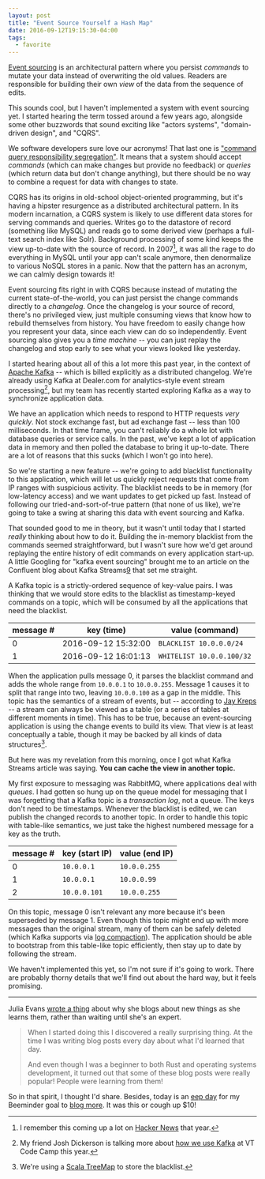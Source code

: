 ```yaml
---
layout: post
title: "Event Source Yourself a Hash Map"
date: 2016-09-12T19:15:30-04:00
tags:
  - favorite
---
```


[Event sourcing][5] is an architectural pattern where you persist _commands_ to mutate your data instead of overwriting the old values. Readers are responsible for building their own _view_ of the data from the sequence of edits.

This sounds cool, but I haven't implemented a system with event sourcing yet. I started hearing the term tossed around a few years ago, alongside some other buzzwords that sound exciting like "actors systems", "domain-driven design", and "CQRS".

We software developers sure love our acronyms! That last one is ["command query responsibility segregation"][6]. It means that a system should accept _commands_ (which can make changes but provide no feedback) or _queries_ (which return data but don't change anything), but there should be no way to combine a request for data with changes to state.

CQRS has its origins in old-school object-oriented programming, but it's having a hipster resurgence as a distributed architectural pattern. In its modern incarnation, a CQRS system is likely to use different data stores for serving commands and queries. Writes go to the datastore of record (something like MySQL) and reads go to some derived view (perhaps a full-text search index like Solr). Background processing of some kind keeps the view up-to-date with the source of record. In 2007[^1], it was all the rage to do everything in MySQL until your app can't scale anymore, then denormalize to various NoSQL stores in a panic. Now that the pattern has an acronym, we can calmly design towards it!

Event sourcing fits right in with CQRS because instead of mutating the current state-of-the-world, you can just persist the change commands directly to a _changelog_. Once the changelog is your source of record, there's no privileged view, just multiple consuming views that know how to rebuild themselves from history. You have freedom to easily change how you represent your data, since each view can do so independently. Event sourcing also gives you a _time machine_ -- you can just replay the changelog and stop early to see what your views looked like yesterday.

I started hearing about all of this a lot more this past year, in the context of [Apache Kafka][4] -- which is billed explicitly as a distributed changelog. We're already using Kafka at Dealer.com for analytics-style event stream processing[^2], but my team has recently started exploring Kafka as a way to synchronize application data.

We have an application which needs to respond to HTTP requests _very quickly_. Not stock exchange fast, but ad exchange fast -- less than 100 milliseconds. In that time frame, you can't reliably do a whole lot with database queries or service calls. In the past, we've kept a lot of application data in memory and then polled the database to bring it up-to-date. There are a lot of reasons that this sucks (which I won't go into here).

So we're starting a new feature -- we're going to add blacklist functionality to this application, which will let us quickly reject requests that come from IP ranges with suspicious activity. The blacklist needs to be in memory (for low-latency access) and we want updates to get picked up fast. Instead of following our tried-and-sort-of-true pattern (that none of us like), we're going to take a swing at sharing this data with event sourcing and Kafka.

That sounded good to me in theory, but it wasn't until today that I started _really_ thinking about how to do it. Building the in-memory blacklist from the commands seemed straightforward, but I wasn't sure how we'd get around replaying the entire history of edit commands on every application start-up. A little Googling for "kafka event sourcing" brought me to an article on the Confluent blog about Kafka Streams[9] that set me straight.

A Kafka topic is a strictly-ordered sequence of key-value pairs. I was thinking that we would store edits to the blacklist as timestamp-keyed commands on a topic, which will be consumed by all the applications that need the blacklist.

| message # | key (time)          | value (command)           |
|-----------|---------------------|---------------------------|
| 0         | 2016-09-12 15:32:00 | `BLACKLIST 10.0.0.0/24`   |
| 1         | 2016-09-12 16:01:13 | `WHITELIST 10.0.0.100/32` |


When the application pulls message 0, it parses the blacklist command and adds the whole range from `10.0.0.1` to `10.0.0.255`. Message 1 causes it to split that range into two, leaving `10.0.0.100` as a gap in the middle. This topic has the semantics of a stream of events, but -- according to [Jay Kreps][9] -- a stream can always be viewed as a table (or a series of tables at different moments in time). This has to be true, because an event-sourcing application is using the change events to build its view. That view is at least conceptually a table, though it may be backed by all kinds of data structures[^3].

But here was my revelation from this morning, once I got what Kafka Streams article was saying. **You can cache the view in another topic.**

My first exposure to messaging was RabbitMQ, where applications deal with _queues_. I had gotten so hung up on the queue model for messaging that I was forgetting that a Kafka topic is a _transaction log_, not a queue. The keys don't need to be timestamps. Whenever the blacklist is edited, we can publish the changed records to another topic. In order to handle this topic with table-like semantics, we just take the highest numbered message for a key as the truth.

| message # | key (start IP) | value (end IP) |
|-----------|----------------|----------------|
| 0         | `10.0.0.1`     | `10.0.0.255`   |
| 1         | `10.0.0.1`     | `10.0.0.99`    |
| 2         | `10.0.0.101`   | `10.0.0.255`   |

On this topic, message 0 isn't relevant any more because it's been superseded by message 1. Even though this topic might end up with more messages than the original stream, many of them can be safely deleted (which Kafka supports via [log compaction][10]). The application should be able to bootstrap from this table-like topic efficiently, then stay up to date by following the stream.

We haven't implemented this yet, so I'm not sure if it's going to work. There are probably thorny details that we'll find out about the hard way, but it feels promising.

----

Julia Evans [wrote a thing][3] about why she blogs about new things as she learns them, rather than waiting until she's an expert.

> When I started doing this I discovered a really surprising thing. At the time I was writing blog posts every day about what I'd learned that day.
>
> And even though I was a beginner to both Rust and operating systems development, it turned out that some of these blog posts were really popular! People were learning from them!

So in that spirit, I thought I'd share. Besides, today is an [eep day][1] for my Beeminder goal to [blog more][2]. It was this or cough up $10!

[^1]:
    I remember this coming up a lot on [Hacker News][7] that year.

[^2]:
    My friend Josh Dickerson is talking more about [how we use Kafka][8] at VT Code Camp this year.

[^3]:
    We're using a [Scala TreeMap](http://www.scala-lang.org/api/2.11.8/#scala.collection.immutable.TreeMap) to store the blacklist.

[1]: http://blog.beeminder.com/glossary/#e
[2]: https://www.beeminder.com/dehowell/publish
[3]: http://jvns.ca/blog/2016/09/11/rustconf-keynote/
[4]: http://kafka.apache.org
[5]: http://www.martinfowler.com/eaaDev/EventSourcing.html
[6]: https://en.wikipedia.org/wiki/Command–query_separation
[7]: https://news.ycombinator.com
[8]: http://vtcodecamp.org/2016/sessions#persistent-distributed-messaging-with-apache-kafka
[9]: http://www.confluent.io/blog/introducing-kafka-streams-stream-processing-made-simple/
[10]: http://kafka.apache.org/documentation.html#compaction

